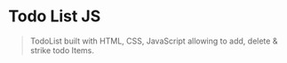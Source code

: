 # Todo List JS

> TodoList built with HTML, CSS, JavaScript allowing to add, delete & strike todo Items.
